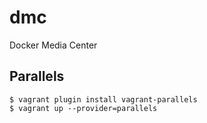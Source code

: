 # dmc

Docker Media Center

## Parallels

```
$ vagrant plugin install vagrant-parallels
$ vagrant up --provider=parallels
```
